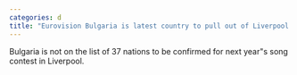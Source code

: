 ```yaml
---
categories: d
title: "Eurovision Bulgaria is latest country to pull out of Liverpool song contest"
---
```

Bulgaria is not on the list of 37 nations to be confirmed for next year"s song contest in Liverpool.